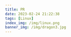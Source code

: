 ```yaml
---
title: PR
date: 2023-02-24 21:22:38
tags: [Linux]
index_img: /img/linux.png
banner_img: /img/dragon3.jpg
---
```

